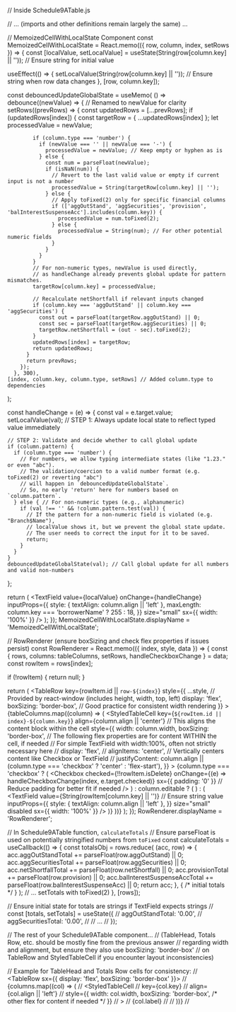 // Inside Schedule9ATable.js

// ... (imports and other definitions remain largely the same) ...

// MemoizedCellWithLocalState Component
const MemoizedCellWithLocalState = React.memo(({ row, column, index, setRows }) => {
  const [localValue, setLocalValue] = useState(String(row[column.key] || '')); // Ensure string for initial value

  useEffect(() => {
    setLocalValue(String(row[column.key] || '')); // Ensure string when row data changes
  }, [row, column.key]);

  const debouncedUpdateGlobalState = useMemo(
    () =>
      debounce((newValue) => { // Renamed to newValue for clarity
        setRows((prevRows) => {
          const updatedRows = [...prevRows];
          if (updatedRows[index]) {
            const targetRow = { ...updatedRows[index] };
            let processedValue = newValue;

            if (column.type === 'number') {
              if (newValue === '' || newValue === '-') {
                processedValue = newValue; // Keep empty or hyphen as is
              } else {
                const num = parseFloat(newValue);
                if (isNaN(num)) {
                  // Revert to the last valid value or empty if current input is not a number
                  processedValue = String(targetRow[column.key] || '');
                } else {
                  // Apply toFixed(2) only for specific financial columns
                  if (['aggOutStand', 'aggSecurities', 'provision', 'balInterestSuspenseAcc'].includes(column.key)) {
                    processedValue = num.toFixed(2);
                  } else {
                    processedValue = String(num); // For other potential numeric fields
                  }
                }
              }
            }
            // For non-numeric types, newValue is used directly,
            // as handleChange already prevents global update for pattern mismatches.
            targetRow[column.key] = processedValue;

            // Recalculate netShortfall if relevant inputs changed
            if (column.key === 'aggOutStand' || column.key === 'aggSecurities') {
              const out = parseFloat(targetRow.aggOutStand) || 0;
              const sec = parseFloat(targetRow.aggSecurities) || 0;
              targetRow.netShortfall = (out - sec).toFixed(2);
            }
            updatedRows[index] = targetRow;
            return updatedRows;
          }
          return prevRows;
        });
      }, 300),
    [index, column.key, column.type, setRows] // Added column.type to dependencies
  );

  const handleChange = (e) => {
    const val = e.target.value;
    setLocalValue(val); // STEP 1: Always update local state to reflect typed value immediately

    // STEP 2: Validate and decide whether to call global update
    if (column.pattern) {
      if (column.type === 'number') {
        // For numbers, we allow typing intermediate states (like "1.23." or even "abc").
        // The validation/coercion to a valid number format (e.g. toFixed(2) or reverting "abc")
        // will happen in `debouncedUpdateGlobalState`.
        // So, no early 'return' here for numbers based on `column.pattern`.
      } else { // For non-numeric types (e.g., alphanumeric)
        if (val !== '' && !column.pattern.test(val)) {
          // If the pattern for a non-numeric field is violated (e.g. "Branch$Name"),
          // localValue shows it, but we prevent the global state update.
          // The user needs to correct the input for it to be saved.
          return;
        }
      }
    }
    debouncedUpdateGlobalState(val); // Call global update for all numbers and valid non-numbers
  };

  return (
    <TextField
      value={localValue}
      onChange={handleChange}
      inputProps={{
        style: { textAlign: column.align || 'left' },
        maxLength: column.key === 'borrowerName' ? 255 : 18,
      }}
      size="small"
      sx={{ width: '100%' }}
    />
  );
});
MemoizedCellWithLocalState.displayName = 'MemoizedCellWithLocalState';


// RowRenderer (ensure boxSizing and check flex properties if issues persist)
const RowRenderer = React.memo(({ index, style, data }) => {
  const { rows, columns: tableColumns, setRows, handleCheckboxChange } = data;
  const rowItem = rows[index];

  if (!rowItem) {
    return null;
  }

  return (
    <TableRow
      key={rowItem.id || `row-${index}`}
      style={{
        ...style, // Provided by react-window (includes height, width, top, left)
        display: 'flex',
        boxSizing: 'border-box', // Good practice for consistent width rendering
      }}
    >
      {tableColumns.map((column) => (
        <StyledTableCell
          key={`${rowItem.id || index}-${column.key}`}
          align={column.align || 'center'} // This aligns the content block within the cell
          style={{
            width: column.width,
            boxSizing: 'border-box',
            // The following flex properties are for content WITHIN the cell, if needed
            // For simple TextField with width:100%, often not strictly necessary here
            // display: 'flex',
            // alignItems: 'center', // Vertically centers content like Checkbox or TextField
            // justifyContent: column.align || (column.type === 'checkbox' ? 'center' : 'flex-start'),
          }}
        >
          {column.type === 'checkbox' ? (
            <Checkbox
              checked={!!rowItem.isDelete}
              onChange={(e) => handleCheckboxChange(index, e.target.checked)}
              sx={{ padding: '0' }} // Reduce padding for better fit if needed
            />
          ) : column.editable ? (
            <MemoizedCellWithLocalState row={rowItem} column={column} index={index} setRows={setRows} />
          ) : (
            <TextField
              value={String(rowItem[column.key] || '')} // Ensure string value
              inputProps={{
                style: { textAlign: column.align || 'left' },
              }}
              size="small"
              disabled
              sx={{ width: '100%' }}
            />
          )}
        </StyledTableCell>
      ))}
    </TableRow>
  );
});
RowRenderer.displayName = 'RowRenderer';

// In Schedule9ATable function, `calculateTotals`
// Ensure parseFloat is used on potentially stringified numbers from `toFixed`
const calculateTotals = useCallback(() => {
    const totalsObj = rows.reduce(
      (acc, row) => {
        acc.aggOutStandTotal += parseFloat(row.aggOutStand) || 0;
        acc.aggSecuritiesTotal += parseFloat(row.aggSecurities) || 0;
        acc.netShortfallTotal += parseFloat(row.netShortfall) || 0;
        acc.provisionTotal += parseFloat(row.provision) || 0;
        acc.balInterestSuspenseAccTotal += parseFloat(row.balInterestSuspenseAcc) || 0;
        return acc;
      },
      { /* initial totals */ }
    );
    // ... setTotals with toFixed(2)
}, [rows]);


// Ensure initial state for totals are strings if TextField expects strings
// const [totals, setTotals] = useState({
//   aggOutStandTotal: '0.00',
//   aggSecuritiesTotal: '0.00',
//   // ...
// });

// The rest of your Schedule9ATable component...
// (TableHead, Totals Row, etc. should be mostly fine from the previous answer
// regarding width and alignment, but ensure they also use boxSizing: 'border-box'
// on TableRow and StyledTableCell if you encounter layout inconsistencies)

// Example for TableHead and Totals Row cells for consistency:
// <TableRow sx={{ display: 'flex', boxSizing: 'border-box' }}>
//   {columns.map((col) => (
//     <StyledTableCell
//       key={col.key}
//       align={col.align || 'left'}
//       style={{ width: col.width, boxSizing: 'border-box', /* other flex for content if needed */ }}
//     >
//       {col.label}
//     </StyledTableCell>
//   ))}
// </TableRow>

